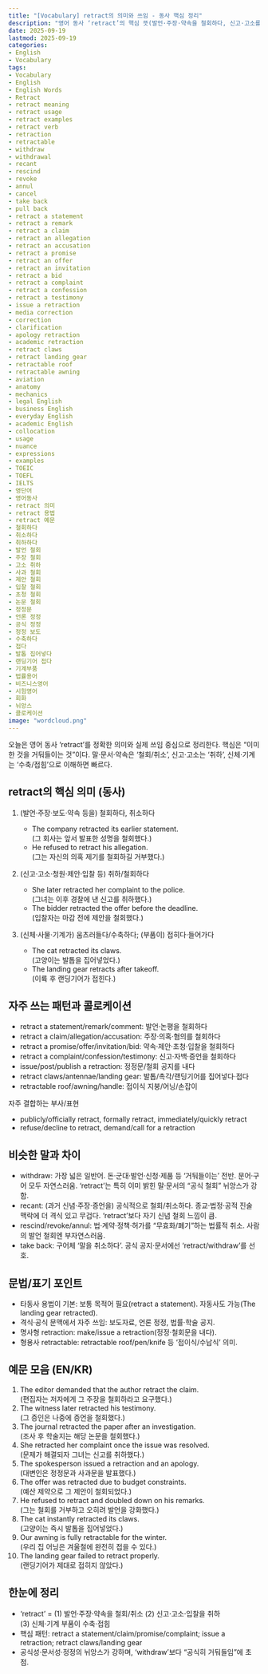 ```yaml
---
title: "[Vocabulary] retract의 의미와 쓰임 - 동사 핵심 정리"
description: "영어 동사 ‘retract’의 핵심 뜻(발언·주장·약속을 철회하다, 신고·고소를 취하하다, (기계·신체가) 접히다·수축하다)을 정리한다. withdraw/recant/rescind와의 차이, 자주 쓰는 콜로케이션, EN/KR 예문으로 맥락별 뉘앙스를 정확히 익힌다."
date: 2025-09-19
lastmod: 2025-09-19
categories:
- English
- Vocabulary
tags:
- Vocabulary
- English
- English Words
- Retract
- retract meaning
- retract usage
- retract examples
- retract verb
- retraction
- retractable
- withdraw
- withdrawal
- recant
- rescind
- revoke
- annul
- cancel
- take back
- pull back
- retract a statement
- retract a remark
- retract a claim
- retract an allegation
- retract an accusation
- retract a promise
- retract an offer
- retract an invitation
- retract a bid
- retract a complaint
- retract a confession
- retract a testimony
- issue a retraction
- media correction
- correction
- clarification
- apology retraction
- academic retraction
- retract claws
- retract landing gear
- retractable roof
- retractable awning
- aviation
- anatomy
- mechanics
- legal English
- business English
- everyday English
- academic English
- collocation
- usage
- nuance
- expressions
- examples
- TOEIC
- TOEFL
- IELTS
- 영단어
- 영어동사
- retract 의미
- retract 용법
- retract 예문
- 철회하다
- 취소하다
- 취하하다
- 발언 철회
- 주장 철회
- 고소 취하
- 사과 철회
- 제안 철회
- 입찰 철회
- 초청 철회
- 논문 철회
- 정정문
- 언론 정정
- 공식 정정
- 정정 보도
- 수축하다
- 접다
- 발톱 집어넣다
- 랜딩기어 접다
- 기계부품
- 법률용어
- 비즈니스영어
- 시험영어
- 회화
- 뉘앙스
- 콜로케이션
image: "wordcloud.png"
---
```


오늘은 영어 동사 ‘retract’를 정확한 의미와 실제 쓰임 중심으로 정리한다. 핵심은 “이미 한 것을 거둬들이는 것”이다. 말·문서·약속은 ‘철회/취소’, 신고·고소는 ‘취하’, 신체·기계는 ‘수축/접힘’으로 이해하면 빠르다.

## retract의 핵심 의미 (동사)

1. (발언·주장·보도·약속 등을) 철회하다, 취소하다
   - The company retracted its earlier statement.  
     (그 회사는 앞서 발표한 성명을 철회했다.)
   - He refused to retract his allegation.  
     (그는 자신의 의혹 제기를 철회하길 거부했다.)

2. (신고·고소·청원·제안·입찰 등) 취하/철회하다
   - She later retracted her complaint to the police.  
     (그녀는 이후 경찰에 낸 신고를 취하했다.)
   - The bidder retracted the offer before the deadline.  
     (입찰자는 마감 전에 제안을 철회했다.)

3. (신체·사물·기계가) 움츠러들다/수축하다; (부품이) 접히다·들어가다
   - The cat retracted its claws.  
     (고양이는 발톱을 집어넣었다.)
   - The landing gear retracts after takeoff.  
     (이륙 후 랜딩기어가 접힌다.)

## 자주 쓰는 패턴과 콜로케이션

- retract a statement/remark/comment: 발언·논평을 철회하다
- retract a claim/allegation/accusation: 주장·의혹·혐의를 철회하다
- retract a promise/offer/invitation/bid: 약속·제안·초청·입찰을 철회하다
- retract a complaint/confession/testimony: 신고·자백·증언을 철회하다
- issue/post/publish a retraction: 정정문/철회 공지를 내다
- retract claws/antennae/landing gear: 발톱/촉각/랜딩기어를 집어넣다·접다
- retractable roof/awning/handle: 접이식 지붕/어닝/손잡이

자주 결합하는 부사/표현  
- publicly/officially retract, formally retract, immediately/quickly retract  
- refuse/decline to retract, demand/call for a retraction

## 비슷한 말과 차이

- withdraw: 가장 넓은 일반어. 돈·군대·발언·신청·제품 등 ‘거둬들이는’ 전반. 문어·구어 모두 자연스러움. ‘retract’는 특히 이미 밝힌 말·문서의 “공식 철회” 뉘앙스가 강함.
- recant: (과거 신념·주장·증언을) 공식적으로 철회/취소하다. 종교·법정·공적 진술 맥락에 더 격식 있고 무겁다. ‘retract’보다 자기 신념 철회 느낌이 큼.
- rescind/revoke/annul: 법·계약·정책·허가를 “무효화/폐기”하는 법률적 취소. 사람의 발언 철회엔 부자연스러움. 
- take back: 구어체 ‘말을 취소하다’. 공식 공지·문서에선 ‘retract/withdraw’를 선호.

## 문법/표기 포인트

- 타동사 용법이 기본: 보통 목적어 필요(retract a statement). 자동사도 가능(The landing gear retracted).
- 격식·공식 문맥에서 자주 쓰임: 보도자료, 언론 정정, 법률·학술 공지. 
- 명사형 retraction: make/issue a retraction(정정·철회문을 내다).  
- 형용사 retractable: retractable roof/pen/knife 등 ‘접이식/수납식’ 의미.

## 예문 모음 (EN/KR)

1. The editor demanded that the author retract the claim.  
   (편집자는 저자에게 그 주장을 철회하라고 요구했다.)
2. The witness later retracted his testimony.  
   (그 증인은 나중에 증언을 철회했다.)
3. The journal retracted the paper after an investigation.  
   (조사 후 학술지는 해당 논문을 철회했다.)
4. She retracted her complaint once the issue was resolved.  
   (문제가 해결되자 그녀는 신고를 취하했다.)
5. The spokesperson issued a retraction and an apology.  
   (대변인은 정정문과 사과문을 발표했다.)
6. The offer was retracted due to budget constraints.  
   (예산 제약으로 그 제안이 철회되었다.)
7. He refused to retract and doubled down on his remarks.  
   (그는 철회를 거부하고 오히려 발언을 강화했다.)
8. The cat instantly retracted its claws.  
   (고양이는 즉시 발톱을 집어넣었다.)
9. Our awning is fully retractable for the winter.  
   (우리 집 어닝은 겨울철에 완전히 접을 수 있다.)
10. The landing gear failed to retract properly.  
    (랜딩기어가 제대로 접히지 않았다.)

## 한눈에 정리

- ‘retract’ = (1) 발언·주장·약속을 철회/취소 (2) 신고·고소·입찰을 취하  
  (3) 신체·기계 부품이 수축·접힘  
- 핵심 패턴: retract a statement/claim/promise/complaint; issue a retraction; retract claws/landing gear  
- 공식성·문서성·정정의 뉘앙스가 강하며, ‘withdraw’보다 “공식히 거둬들임”에 초점.


